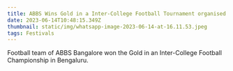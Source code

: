 ```yaml
---
title: ABBS Wins Gold in a Inter-College Football Tournament organised in Bengaluru!
date: 2023-06-14T10:48:15.349Z
thumbnail: static/img/whatsapp-image-2023-06-14-at-16.11.53.jpeg
tags: Festivals
---
```

Football team of ABBS Bangalore won the Gold in an Inter-College Football Championship in Bengaluru.